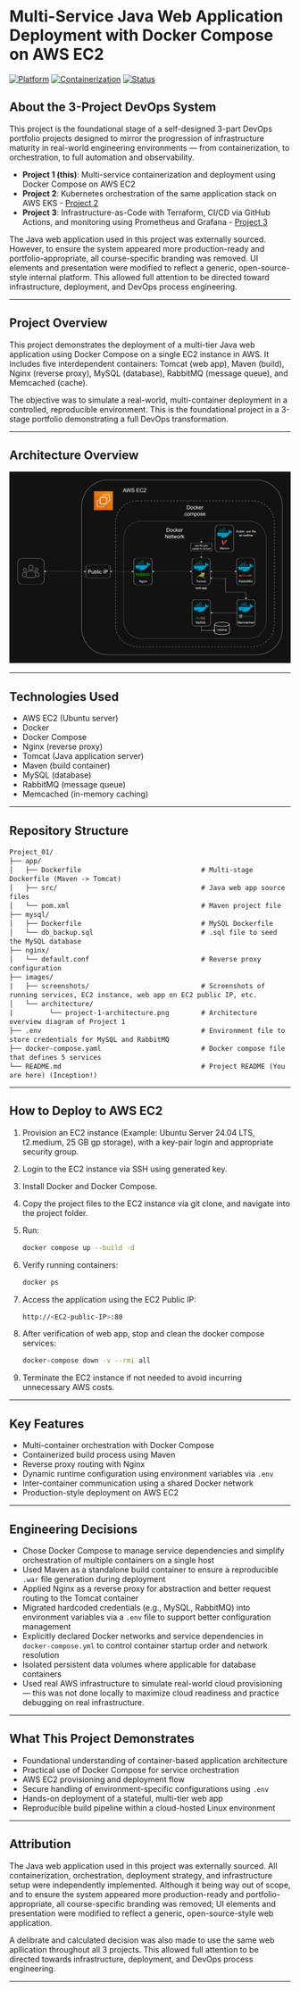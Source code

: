 # Multi-Service Java Web Application Deployment with Docker Compose on AWS EC2

[![Platform](https://img.shields.io/badge/Deployment-AWS_EC2-blue)](#)
[![Containerization](https://img.shields.io/badge/Containers-Docker-informational)](#)
[![Status](https://img.shields.io/badge/Status-Complete-brightgreen)](#)

## About the 3-Project DevOps System
This project is the foundational stage of a self-designed 3-part DevOps portfolio projects designed to mirror the progression of infrastructure maturity in real-world engineering environments — from containerization, to orchestration, to full automation and observability.

- **Project 1 (this)**: Multi-service containerization and deployment using Docker Compose on AWS EC2  
- **Project 2**: Kubernetes orchestration of the same application stack on AWS EKS - [Project 2](https://github.com/ravi-rajyaguru15/Project-02-eks-k8s-infrastructure-orchestration)
- **Project 3**: Infrastructure-as-Code with Terraform, CI/CD via GitHub Actions, and monitoring using Prometheus and Grafana - [Project 3](https://github.com/ravi-rajyaguru15/Project-03-terraform-cicd-observability-pipeline)

The Java web application used in this project was externally sourced. However, to ensure the system appeared more production-ready and portfolio-appropriate, all course-specific branding was removed. UI elements and presentation were modified to reflect a generic, open-source-style internal platform. This allowed full attention to be directed toward infrastructure, deployment, and DevOps process engineering.

---

## Project Overview
This project demonstrates the deployment of a multi-tier Java web application using Docker Compose on a single EC2 instance in AWS. It includes five interdependent containers: Tomcat (web app), Maven (build), Nginx (reverse proxy), MySQL (database), RabbitMQ (message queue), and Memcached (cache).

The objective was to simulate a real-world, multi-container deployment in a controlled, reproducible environment. This is the foundational project in a 3-stage portfolio demonstrating a full DevOps transformation.

---

## Architecture Overview
![Project 1 architecture](images/architecture/project-1-architecture.png)

---

## Technologies Used
- AWS EC2 (Ubuntu server)  
- Docker  
- Docker Compose  
- Nginx (reverse proxy)  
- Tomcat (Java application server)  
- Maven (build container)  
- MySQL (database)  
- RabbitMQ (message queue)  
- Memcached (in-memory caching)

---

## Repository Structure
```text
Project_01/
├── app/
│   ├── Dockerfile                              # Multi-stage Dockerfile (Maven -> Tomcat)
│   ├── src/                                    # Java web app source files
│   └── pom.xml                                 # Maven project file
├── mysql/
│   ├── Dockerfile                              # MySQL Dockerfile
│   └── db_backup.sql                           # .sql file to seed the MySQL database
├── nginx/
│   └── default.conf                            # Reverse proxy configuration
├── images/
|   ├── screenshots/                            # Screenshots of running services, EC2 instance, web app on EC2 public IP, etc.  
│   └── architecture/
|         └── project-1-architecture.png        # Architecture overview diagram of Project 1
├── .env                                        # Environment file to store credentials for MySQL and RabbitMQ
├── docker-compose.yaml                         # Docker compose file that defines 5 services
└── README.md                                   # Project README (You are here) (Inception!)
```

---

## How to Deploy to AWS EC2

1. Provision an EC2 instance (Example: Ubuntu Server 24.04 LTS, t2.medium, 25 GB gp storage), with a key-pair login and appropriate security group.

2. Login to the EC2 instance via SSH using generated key.  

3. Install Docker and Docker Compose.  

4. Copy the project files to the EC2 instance via git clone, and navigate into the project folder.   

5. Run:
    
    ```bash
    docker compose up --build -d
    ```
6. Verify running containers:
    
    ```bash
    docker ps
    ```
7. Access the application using the EC2 Public IP: 
    
    ```bash
    http://<EC2-public-IP>:80
    ```
8. After verification of web app, stop and clean the docker compose services:
    
    ```bash
    docker-compose down -v --rmi all
    ```
9. Terminate the EC2 instance if not needed to avoid incurring unnecessary AWS costs.    

---

## Key Features
- Multi-container orchestration with Docker Compose  
- Containerized build process using Maven  
- Reverse proxy routing with Nginx  
- Dynamic runtime configuration using environment variables via `.env`  
- Inter-container communication using a shared Docker network  
- Production-style deployment on AWS EC2

---

## Engineering Decisions
- Chose Docker Compose to manage service dependencies and simplify orchestration of multiple containers on a single host  
- Used Maven as a standalone build container to ensure a reproducible `.war` file generation during deployment  
- Applied Nginx as a reverse proxy for abstraction and better request routing to the Tomcat container  
- Migrated hardcoded credentials (e.g., MySQL, RabbitMQ) into environment variables via a `.env` file to support better configuration management  
- Explicitly declared Docker networks and service dependencies in `docker-compose.yml` to control container startup order and network resolution  
- Isolated persistent data volumes where applicable for database containers
- Used real AWS infrastructure to simulate real-world cloud provisioning — this was not done locally to maximize cloud readiness and practice debugging on real infrastructure.

---

## What This Project Demonstrates
- Foundational understanding of container-based application architecture  
- Practical use of Docker Compose for service orchestration  
- AWS EC2 provisioning and deployment flow  
- Secure handling of environment-specific configurations using `.env`  
- Hands-on deployment of a stateful, multi-tier web app  
- Reproducible build pipeline within a cloud-hosted Linux environment


---

## Attribution
The Java web application used in this project was externally sourced. All containerization, orchestration, deployment strategy, and infrastructure setup were independently implemented. Although it being way out of scope, and to ensure the system appeared more production-ready and portfolio-appropriate, all course-specific branding was removed; UI elements and presentation were modified to reflect a generic, open-source-style web application. 

A delibrate and calculated decision was also made to use the same web apllication throughout all 3 projects. This allowed full attention to be directed towards infrastructure, deployment, and DevOps process engineering.

---